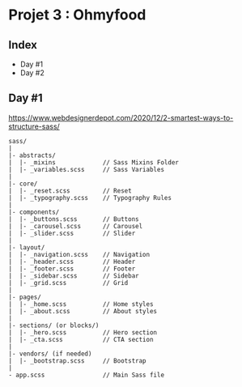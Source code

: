 # Projet 3 : Ohmyfood

## Index

- Day #1
- Day #2

## Day #1

https://www.webdesignerdepot.com/2020/12/2-smartest-ways-to-structure-sass/

    sass/
    |
    |- abstracts/
    |  |- _mixins             // Sass Mixins Folder
    |  |- _variables.scss     // Sass Variables
    |
    |- core/
    |  |- _reset.scss         // Reset
    |  |- _typography.scss    // Typography Rules
    |
    |- components/
    |  |- _buttons.scss       // Buttons
    |  |- _carousel.scss      // Carousel
    |  |- _slider.scss        // Slider
    |
    |- layout/
    |  |- _navigation.scss    // Navigation
    |  |- _header.scss        // Header
    |  |- _footer.scss        // Footer
    |  |- _sidebar.scss       // Sidebar
    |  |- _grid.scss          // Grid
    |
    |- pages/
    |  |- _home.scss          // Home styles
    |  |- _about.scss         // About styles
    |
    |- sections/ (or blocks/)
    |  |- _hero.scss          // Hero section
    |  |- _cta.scss           // CTA section
    |
    |- vendors/ (if needed)
    |  |- _bootstrap.scss     // Bootstrap
    |
    - app.scss                // Main Sass file